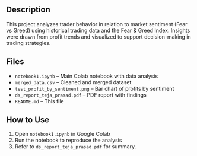 
## Description
This project analyzes trader behavior in relation to market sentiment (Fear vs Greed) using historical trading data and the Fear & Greed Index. Insights were drawn from profit trends and visualized to support decision-making in trading strategies.

##  Files
- `notebook1.ipynb` – Main Colab notebook with data analysis
- `merged_data.csv` – Cleaned and merged dataset
- `test_profit_by_sentiment.png` – Bar chart of profits by sentiment
- `ds_report_teja_prasad.pdf` – PDF report with findings
- `README.md` – This file

##  How to Use
1. Open `notebook1.ipynb` in Google Colab
2. Run the notebook to reproduce the analysis
3. Refer to `ds_report_teja_prasad.pdf` for summary.

